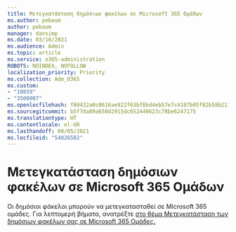 ```yaml
---
title: Μετεγκατάσταση δημόσιων φακέλων σε Microsoft 365 Ομάδων
ms.author: pebaum
author: pebaum
manager: dansimp
ms.date: 03/16/2021
ms.audience: Admin
ms.topic: article
ms.service: o365-administration
ROBOTS: NOINDEX, NOFOLLOW
localization_priority: Priority
ms.collection: Adm_O365
ms.custom:
- "10859"
- "3500007"
ms.openlocfilehash: f80432a0c0616ae922f63bf8bd4eb57e7c4187b05f82b58b21106a7f0c7863a0
ms.sourcegitcommit: b5f7da89a650d2915dc652449623c78be6247175
ms.translationtype: HT
ms.contentlocale: el-GR
ms.lasthandoff: 08/05/2021
ms.locfileid: "54026582"
---
```

# <a name="migrate-public-folders-to-microsoft-365-groups"></a>Μετεγκατάσταση δημόσιων φακέλων σε Microsoft 365 Ομάδων

Οι δημόσιοι φάκελοι μπορούν να μετεγκατασταθεί σε Microsoft 365 ομάδες. Για λεπτομερή βήματα, ανατρέξτε [στο θέμα Μετεγκατάσταση των δημόσιων φακέλων σας σε Microsoft 365 Ομάδες.](https://aka.ms/PFToM365Group)